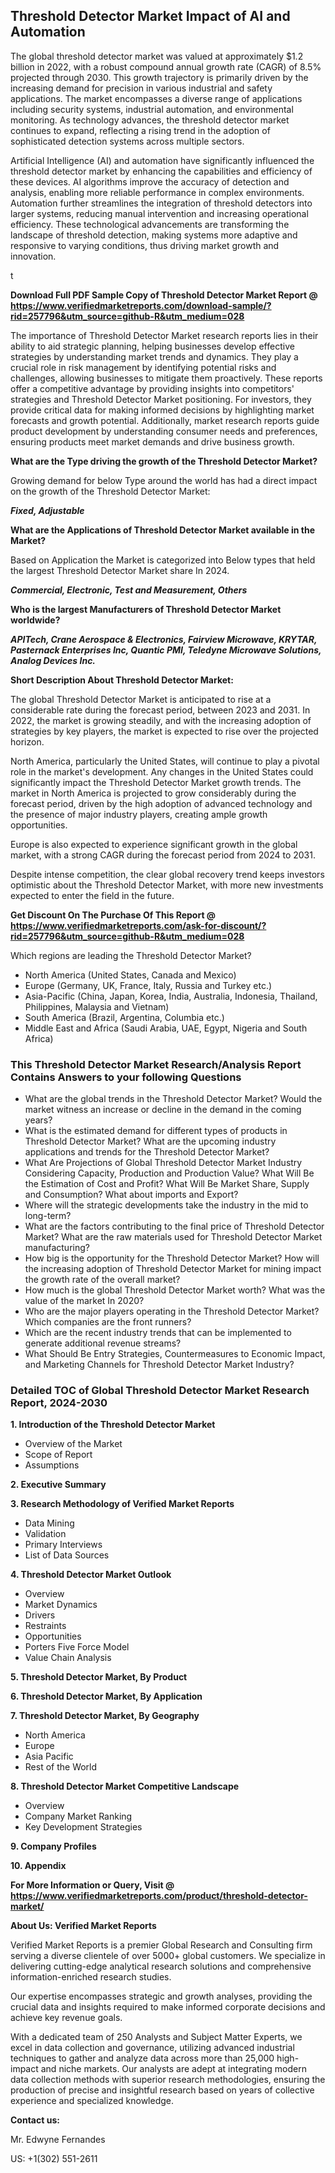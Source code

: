 <h2>Threshold Detector Market Impact of AI and Automation</h2><p>The global threshold detector market was valued at approximately $1.2 billion in 2022, with a robust compound annual growth rate (CAGR) of 8.5% projected through 2030. This growth trajectory is primarily driven by the increasing demand for precision in various industrial and safety applications. The market encompasses a diverse range of applications including security systems, industrial automation, and environmental monitoring. As technology advances, the threshold detector market continues to expand, reflecting a rising trend in the adoption of sophisticated detection systems across multiple sectors.</p><p>Artificial Intelligence (AI) and automation have significantly influenced the threshold detector market by enhancing the capabilities and efficiency of these devices. AI algorithms improve the accuracy of detection and analysis, enabling more reliable performance in complex environments. Automation further streamlines the integration of threshold detectors into larger systems, reducing manual intervention and increasing operational efficiency. These technological advancements are transforming the landscape of threshold detection, making systems more adaptive and responsive to varying conditions, thus driving market growth and innovation.</p>t</p><p id="" class=""><strong>Download Full PDF Sample Copy of Threshold Detector Market Report @ <a href="https://www.verifiedmarketreports.com/download-sample/?rid=257796&utm_source=github-R&utm_medium=028" target="_blank">https://www.verifiedmarketreports.com/download-sample/?rid=257796&utm_source=github-R&utm_medium=028</a></strong></p><p>The importance of&nbsp;Threshold Detector Market research reports lies in their ability to aid strategic planning, helping businesses develop effective strategies by understanding market trends and dynamics. They play a crucial role in risk management by identifying potential risks and challenges, allowing businesses to mitigate them proactively. These reports offer a competitive advantage by providing insights into competitors' strategies and Threshold Detector Market positioning. For investors, they provide critical data for making informed decisions by highlighting market forecasts and growth potential. Additionally, market research reports guide product development by understanding consumer needs and preferences, ensuring products meet market demands and drive business growth.</p><p><strong>What are the&nbsp;Type driving the growth of the Threshold Detector Market?</strong></p><p id="" class="">Growing demand for below Type around the world has had a direct impact on the growth of the Threshold Detector Market:</p><em><strong>Fixed, Adjustable</strong></em></p><strong>What are the&nbsp;Applications&nbsp;of Threshold Detector Market available in the Market?</strong></p><p id="" class="">Based on Application the Market is categorized into Below types that held the largest Threshold Detector Market share In 2024.</p><em><strong>Commercial, Electronic, Test and Measurement, Others</strong></em></p><strong>Who is the largest Manufacturers of Threshold Detector Market worldwide?</strong></p><p><em><strong>APITech, Crane Aerospace & Electronics, Fairview Microwave, KRYTAR, Pasternack Enterprises Inc, Quantic PMI, Teledyne Microwave Solutions, Analog Devices Inc.</strong></em></p><p id="" class=""><strong>Short Description About Threshold Detector Market:</strong></p><p>The global Threshold Detector Market is anticipated to rise at a considerable rate during the forecast period, between 2023 and 2031. In 2022, the market is growing steadily, and with the increasing adoption of strategies by key players, the market is expected to rise over the projected horizon.</p><p>North America, particularly the United States, will continue to play a pivotal role in the market's development. Any changes in the United States could significantly impact the Threshold Detector Market growth trends. The market in North America is projected to grow considerably during the forecast period, driven by the high adoption of advanced technology and the presence of major industry players, creating ample growth opportunities.</p><p>Europe is also expected to experience significant growth in the global market, with a strong CAGR during the forecast period from 2024 to 2031.</p><p>Despite intense competition, the clear global recovery trend keeps investors optimistic about the Threshold Detector Market, with more new investments expected to enter the field in the future.</p><p id="" class=""><strong>Get Discount On The Purchase Of This Report @ <a href="https://www.verifiedmarketreports.com/ask-for-discount/?rid=257796&utm_source=github-R&utm_medium=028" target="_blank">https://www.verifiedmarketreports.com/ask-for-discount/?rid=257796&utm_source=github-R&utm_medium=028</a></strong></p>Which regions are leading the Threshold Detector Market?</p><ul><li>North America (United States, Canada and Mexico)</li><li>Europe (Germany, UK, France, Italy, Russia and Turkey etc.)</li><li>Asia-Pacific (China, Japan, Korea, India, Australia, Indonesia, Thailand, Philippines, Malaysia and Vietnam)</li><li>South America (Brazil, Argentina, Columbia etc.)</li><li>Middle East and Africa (Saudi Arabia, UAE, Egypt, Nigeria and South Africa)</li></ul><h3 id="" class="">This Threshold Detector Market Research/Analysis Report Contains Answers to your following Questions</h3><ul><li>What are the global trends in the Threshold Detector Market? Would the market witness an increase or decline in the demand in the coming years?</li><li>What is the estimated demand for different types of products in Threshold Detector Market? What are the upcoming industry applications and trends for the Threshold Detector Market?</li><li>What Are Projections of Global Threshold Detector Market Industry Considering Capacity, Production and Production Value? What Will Be the Estimation of Cost and Profit? What Will Be Market Share, Supply and Consumption? What about imports and Export?</li><li>Where will the strategic developments take the industry in the mid to long-term?</li><li>What are the factors contributing to the final price of Threshold Detector Market? What are the raw materials used for Threshold Detector Market manufacturing?</li><li>How big is the opportunity for the Threshold Detector Market? How will the increasing adoption of Threshold Detector Market for mining impact the growth rate of the overall market?</li><li>How much is the global Threshold Detector Market worth? What was the value of the market In 2020?</li><li>Who are the major players operating in the Threshold Detector Market? Which companies are the front runners?</li><li>Which are the recent industry trends that can be implemented to generate additional revenue streams?</li><li>What Should Be Entry Strategies, Countermeasures to Economic Impact, and Marketing Channels for Threshold Detector Market Industry?</li></ul><h3 id="" class="">Detailed TOC of Global Threshold Detector Market Research Report, 2024-2030</h3><p id="" class=""><strong>1. Introduction of the Threshold Detector Market</strong></p><ul><li>Overview of the Market</li><li>Scope of Report</li><li>Assumptions</li></ul><p id="" class=""><strong>2. Executive Summary</strong></p><p id="" class=""><strong>3. Research Methodology of Verified Market Reports</strong></p><ul><li>Data Mining</li><li>Validation</li><li>Primary Interviews</li><li>List of Data Sources</li></ul><p id="" class=""><strong>4. Threshold Detector Market Outlook</strong></p><ul><li>Overview</li><li>Market Dynamics</li><li>Drivers</li><li>Restraints</li><li>Opportunities</li><li>Porters Five Force Model</li><li>Value Chain Analysis</li></ul><p id="" class=""><strong>5. Threshold Detector Market, By Product</strong></p><p id="" class=""><strong>6. Threshold Detector Market, By Application</strong></p><p id="" class=""><strong>7. Threshold Detector Market, By Geography</strong></p><ul><li>North America</li><li>Europe</li><li>Asia Pacific</li><li>Rest of the World</li></ul><p id="" class=""><strong>8. Threshold Detector Market Competitive Landscape</strong></p><ul><li>Overview</li><li>Company Market Ranking</li><li>Key Development Strategies</li></ul><p id="" class=""><strong>9. Company Profiles</strong></p><p id="" class=""><strong>10. Appendix</strong></p><p id="" class=""><strong>For More Information or Query, Visit @ <a href="https://www.verifiedmarketreports.com/product/threshold-detector-market/" target="_blank">https://www.verifiedmarketreports.com/product/threshold-detector-market/</a></strong></p><p id="" class=""><strong>About Us: Verified Market Reports</strong></p><p id="" class="">Verified Market Reports is a premier Global Research and Consulting firm serving a diverse clientele of over 5000+ global customers. We specialize in delivering cutting-edge analytical research solutions and comprehensive information-enriched research studies.</p><p id="" class="">Our expertise encompasses strategic and growth analyses, providing the crucial data and insights required to make informed corporate decisions and achieve key revenue goals.</p><p id="" class="">With a dedicated team of 250 Analysts and Subject Matter Experts, we excel in data collection and governance, utilizing advanced industrial techniques to gather and analyze data across more than 25,000 high-impact and niche markets. Our analysts are adept at integrating modern data collection methods with superior research methodologies, ensuring the production of precise and insightful research based on years of collective experience and specialized knowledge.</p><p id="" class=""><strong>Contact us:</strong></p><p id="" class="">Mr. Edwyne Fernandes</p><p id="" class="">US: +1(302) 551-2611</p>